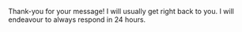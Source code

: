 Thank-you for your message! I will usually get right back to you. I will endeavour to always respond in 24 hours.
